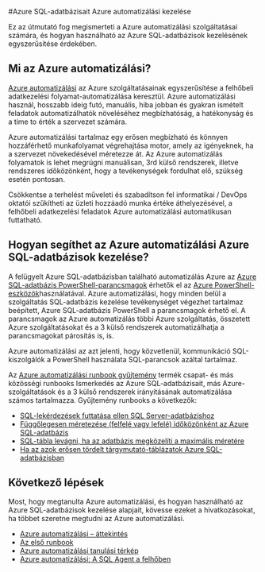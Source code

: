 <properties
    pageTitle="Azure SQL-adatbázisait Azure automatizálási kezelése |} Microsoft Azure"
    description="További tudnivalók: hogyan az Azure automatizálási szolgáltatásai használhatók a méretezés Azure SQL-adatbázisok kezelése."
    services="sql-database, automation"
    documentationCenter=""
    authors="jodoglevy"
    manager="jhubbard"
    editor="monicar"/>

<tags
    ms.service="sql-database"
    ms.workload="data-management"
    ms.tgt_pltfrm="na"
    ms.devlang="na"
    ms.topic="article"
    ms.date="05/26/2016"
    ms.author="jolevy"/>



#<a name="managing-azure-sql-databases-using-azure-automation"></a>Azure SQL-adatbázisait Azure automatizálási kezelése

Ez az útmutató fog megismerteti a Azure automatizálási szolgáltatásai számára, és hogyan használható az Azure SQL-adatbázisok kezelésének egyszerűsítése érdekében.


## <a name="what-is-azure-automation"></a>Mi az Azure automatizálási?

[Azure automatizálási](https://azure.microsoft.com/services/automation/) az Azure szolgáltatásainak egyszerűsítése a felhőbeli adatkezelési folyamat-automatizálása keresztül. Azure automatizálási használ, hosszabb ideig futó, manuális, hiba jobban és gyakran ismételt feladatok automatizálhatók növeléséhez megbízhatóság, a hatékonyság és a time to érték a szervezet számára.

Azure automatizálási tartalmaz egy erősen megbízható és könnyen hozzáférhető munkafolyamat végrehajtása motor, amely az igényeknek, ha a szervezet növekedésével méretezze át. Az Azure automatizálás folyamatok is lehet megrúgni manuálisan, 3rd külső rendszerek, illetve rendszeres időközönként, hogy a tevékenységek fordulhat elő, szükség esetén pontosan.

Csökkentse a terhelést műveleti és szabadítson fel informatikai / DevOps oktatói szűkítheti az üzleti hozzáadó munka értéke áthelyezésével, a felhőbeli adatkezelési feladatok Azure automatizálási automatikusan futtatható.


## <a name="how-can-azure-automation-help-manage-azure-sql-databases"></a>Hogyan segíthet az Azure automatizálási Azure SQL-adatbázisok kezelése?

A felügyelt Azure SQL-adatbázisban található automatizálás Azure az [Azure SQL-adatbázis PowerShell-parancsmagok](https://msdn.microsoft.com/library/dn546723.aspx) érhetők el az [Azure PowerShell-eszközök](https://msdn.microsoft.com/library/azure/jj156055.aspx)használatával. Azure automatizálási, hogy minden belül a szolgáltatás SQL-adatbázis kezelése tevékenységet végezhet tartalmaz beépített, Azure SQL-adatbázis PowerShell a parancsmagok érhető el. A parancsmagok az Azure automatizálás többi Azure szolgáltatás, összetett Azure szolgáltatásokat és a 3 külső rendszerek automatizálhatja a parancsmagokat párosítás is, is.

Azure automatizálási az azt jelenti, hogy közvetlenül, kommunikáció SQL-kiszolgálók a PowerShell használata SQL-parancsok azáltal tartalmaz.

Az [Azure automatizálási runbook gyűjtemény](https://azure.microsoft.com/blog/2014/10/07/introducing-the-azure-automation-runbook-gallery/) termék csapat- és más közösségi runbooks Ismerkedés az Azure SQL-adatbázisait, más Azure-szolgáltatások és a 3 külső rendszerek irányításának automatizálása számos tartalmazza. Gyűjtemény runbooks a következők:

 * [SQL-lekérdezések futtatása ellen SQL Server-adatbázishoz](https://gallery.technet.microsoft.com/scriptcenter/How-to-use-a-SQL-Command-be77f9d2)
 * [Függőlegesen méretezése (felfelé vagy lefelé) időközönként az Azure SQL-adatbázis](https://gallery.technet.microsoft.com/scriptcenter/Azure-SQL-Database-e957354f)
 * [SQL-tábla levágni, ha az adatbázis megközelíti a maximális méretére](https://gallery.technet.microsoft.com/scriptcenter/Azure-Automation-Your-SQL-30f8736b)
 * [Ha az azok erősen tördelt tárgymutató-táblázatok Azure SQL-adatbázisban](https://gallery.technet.microsoft.com/scriptcenter/Indexes-tables-in-an-Azure-73a2a8ea)

## <a name="next-steps"></a>Következő lépések

Most, hogy megtanulta Azure automatizálási, és hogyan használható az Azure SQL-adatbázisok kezelése alapjait, kövesse ezeket a hivatkozásokat, ha többet szeretne megtudni az Azure automatizálási.

- [Azure automatizálási – áttekintés](../automation/automation-intro.md)
- [Az első runbook](../automation/automation-first-runbook-graphical.md)
- [Azure automatizálási tanulási térkép](https://azure.microsoft.com/documentation/learning-paths/automation/)
- [Azure automatizálási: A SQL Agent a felhőben](https://azure.microsoft.com/blog/2014/06/26/azure-automation-your-sql-agent-in-the-cloud/) 
 
